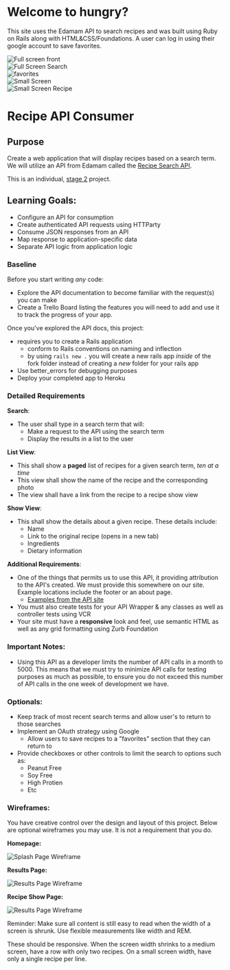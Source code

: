 # Welcome to hungry?
This site uses the Edamam API to search recipes and was built using Ruby on Rails along with HTML&CSS/Foundations. A user can log in using their google account to save favorites.  

![Full screen front](./assets/full-screen-front.png)  
![Full Screen Search](./assets/full-screen-search.png)  
![favorites](./assets/favorites.png)  
![Small Screen](./assets/small-screen-front.png)  
![Small Screen Recipe](./assets/small-screen-recipe.png)


# Recipe API Consumer

## Purpose
Create a web application that will display recipes based on a search term. We will utilize an API from Edamam called the [Recipe Search API](https://developer.edamam.com/edamam-recipe-api).

This is an individual, [stage 2](https://github.com/Ada-Developers-Academy/pedagogy/blob/master/rule-of-three.md) project.

## Learning Goals:
- Configure an API for consumption
- Create authenticated API requests using HTTParty
- Consume JSON responses from an API
- Map response to application-specific data
- Separate API logic from application logic


### Baseline
Before you start writing _any_ code:

- Explore the API documentation to become familiar with the request(s) you can make
- Create a Trello Board listing the features you will need to add and use it to track the progress of your app.

Once you've explored the API docs, this project:

- requires you to create a Rails application
  - conform to Rails conventions on naming and inflection
  - by using `rails new .` you will create a new rails app _inside_ of the fork folder instead of creating a _new_ folder for your rails app
- Use better_errors for debugging purposes
- Deploy your completed app to Heroku


### Detailed Requirements  
**Search**:  
- The user shall type in a search term that will:
  - Make a request to the API using the search term
  - Display the results in a list to the user

**List View**:  
- This shall show a **paged** list of recipes for a given search term, _ten at a time_
- This view shall show the name of the recipe and the corresponding photo
- The view shall have a link from the recipe to a recipe show view

**Show View**:  
- This shall show the details about a given recipe. These details include:
  - Name
  - Link to the original recipe (opens in a new tab)
  - Ingredients
  - Dietary information

**Additional Requirements**:  
- One of the things that permits us to use this API, it providing attribution to the API's created. We must provide this somewhere on our site. Example locations include the footer or an about page.
  - [Examples from the API site](https://www.dropbox.com/sh/ss34tnh4kyfxkxu/AADNJ_pB7Ou8_MVrYxgM4aQYa?dl=0&preview=Attribution+examples.pdf)
- You must also create tests for your API Wrapper & any classes as well as controller tests using VCR
- Your site must have a **responsive** look and feel, use semantic HTML as well as any grid formatting using Zurb Foundation

### Important Notes:
- Using this API as a developer limits the number of API calls in a month to 5000. This means that we must try to minimize API calls for testing purposes as much as possible, to ensure you do not exceed this number of API calls in the one week of development we have.


### Optionals:
- Keep track of most recent search terms and allow user's to return to those searches
- Implement an OAuth strategy using Google
  - Allow users to save recipes to a "favorites" section that they can return to
-  Provide checkboxes or other controls to limit the search to options such as:
	-  Peanut Free
	-  Soy Free
	-  High Protien
	-  Etc


### Wireframes:
You have creative control over the design and layout of this project. Below are optional wireframes you may use. It is not a requirement that you do.

**Homepage:**

  ![Splash Page Wireframe](assets/Muncher_splash_wireframe.png )

  **Results Page:**

  ![Results Page Wireframe](assets/muncher_results_wireframe.png )

  **Recipe Show Page:**

  ![Results Page Wireframe](assets/muncher_recipe_wireframe.png )


Reminder: Make sure all content is still easy to read when the width of a screen is shrunk. Use flexible measurements like width and REM.

These should be responsive. When the screen width shrinks to a medium screen, have a row with only two recipes. On a small screen width, have only a single recipe per line.  
